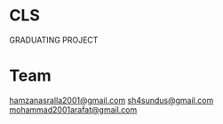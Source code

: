 # CLS
GRADUATING PROJECT

# Team 

hamzanasralla2001@gmail.com
sh4sundus@gmail.com
mohammad2001arafat@gmail.com
